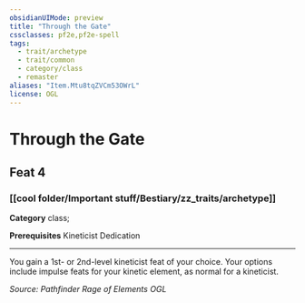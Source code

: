 ```yaml
---
obsidianUIMode: preview
title: "Through the Gate"
cssclasses: pf2e,pf2e-spell
tags:
  - trait/archetype
  - trait/common
  - category/class
  - remaster
aliases: "Item.Mtu8tqZVCm53OWrL"
license: OGL
---
```

# Through the Gate
## Feat 4
### [[cool folder/Important stuff/Bestiary/zz_traits/archetype]]

**Category** class; 



**Prerequisites** Kineticist Dedication
* * *
You gain a 1st- or 2nd-level kineticist feat of your choice. Your options include impulse feats for your kinetic element, as normal for a kineticist.

*Source: Pathfinder Rage of Elements*
*OGL*